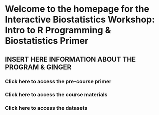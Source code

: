 # Welcome to the homepage for the Interactive Biostatistics Workshop: Intro to R Programming & Biostatistics Primer

INSERT HERE INFORMATION ABOUT THE PROGRAM & GINGER
----------------------------------------------------------------------------------------------------------------------------

### Click here to access the pre-course primer



### Click here to access the course materials


### Click here to access the datasets
